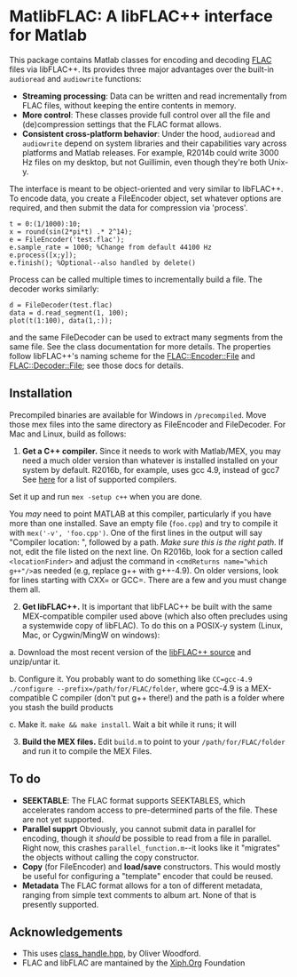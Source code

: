 # MatlibFLAC: A libFLAC++ interface for Matlab

This package contains Matlab classes for encoding and decoding [FLAC](https://xiph.org/flac/) files via libFLAC++. Its provides three major advantages over the built-in `audioread` and `audiowrite` functions:

 * **Streaming processing**: Data can be written and read incrementally from FLAC files, without keeping the entire contents in memory.
 * **More control**: These classes provide full control over all the file and (de)compression settings that the FLAC format allows.
 * **Consistent cross-platform behavior**: Under the hood, `audioread` and `audiowrite` depend on system libraries and their capabilities vary across platforms and Matlab releases. For example, R2014b could write 3000 Hz files on my desktop, but not Guillimin, even though they're both Unix-y.

The interface is meant to be object-oriented and very similar to libFLAC++. To encode data, you create a FileEncoder object, set whatever options are required, and then submit the data for compression via 'process'.
```
t = 0:(1/1000):10;
x = round(sin(2*pi*t) .* 2^14);
e = FileEncoder('test.flac');
e.sample_rate = 1000; %Change from default 44100 Hz
e.process([x;y]);
e.finish(); %Optional--also handled by delete()
```
Process can be called multiple times to incrementally build a file. The decoder works similarly:
```
d = FileDecoder(test.flac)
data = d.read_segment(1, 100);
plot(t(1:100), data(1,:));
```
and the same FileDecoder can be used to extract many segments from the same file. See the class documentation for more details. The properties follow libFLAC++'s naming scheme for the [FLAC::Encoder::File](https://xiph.org/flac/api/classFLAC_1_1Encoder_1_1File.html) and [FLAC::Decoder::File](https://xiph.org/flac/api/classFLAC_1_1Decoder_1_1File.html); see those docs for details.

## Installation
Precompiled binaries are available for Windows in `/precompiled`. Move those mex files into the same directory as FileEncoder and FileDecoder. For Mac and Linux, build as follows:

1. **Get a C++ compiler.** Since it needs to work with Matlab/MEX, you may need a much older version than whatever is installed installed on your system by default. R2016b, for example, uses gcc 4.9, instead of gcc7 See [here](https://www.mathworks.com/support/compilers.html) for a list of supported compilers.

 Set it up and run `mex -setup c++` when you are done.

  You *may* need to point MATLAB at this compiler, particularly if you have more than one installed. Save an empty file (`foo.cpp`) and try to compile it with `mex('-v', 'foo.cpp')`. One of the first lines in the output will say "Compiler location: ", followed by a path. *Make sure this is the right path.* If not, edit the file listed on the next line.  On R2016b, look for a section called `<locationFinder>` and adjust the command in `<cmdReturns name="which g++"/>`as needed (e.g, replace g++ with g++-4.9). On older versions, look for lines starting with CXX= or GCC=. There are a few and you must change them all.

2. **Get libFLAC++.** It is important that libFLAC++ be built with the same MEX-compatible compiler used above (which also often precludes using a systemwide copy of libFLAC). To do this on a POSIX-y system (Linux, Mac, or Cygwin/MingW on windows):

  a. Download the most recent version of the [libFLAC++ source](http://downloads.xiph.org/releases/flac/) and unzip/untar it.

  b. Configure it. You probably want to do something like `CC=gcc-4.9 ./configure --prefix=/path/for/FLAC/folder`, where gcc-4.9 is a MEX-compatible C compiler (don't put g++ there!) and the path is a folder where you stash the build products

  c. Make it. `make && make install`. Wait a bit while it runs; it will

3. **Build the MEX files.**  Edit `build.m` to point to your `/path/for/FLAC/folder` and run it to compile the MEX Files.

## To do
 * **SEEKTABLE**: The FLAC format supports SEEKTABLES, which accelerates random access to pre-determined parts of the file. These are not yet supported.
 * **Parallel supprt**  Obviously, you cannot submit data in parallel for encoding, though it *should* be possible to read from a file in parallel. Right now, this crashes `parallel_function.m`--it looks like it "migrates" the objects without calling the copy constructor.
 * **Copy** (for FileEncoder) and **load/save** constructors. This would mostly be useful for configuring a "template" encoder that could be reused.
 * **Metadata** The FLAC format allows for a ton of different metadata, ranging from simple text comments to album art. None of that is presently supported.

## Acknowledgements
* This uses [class_handle.hpp](https://www.mathworks.com/matlabcentral/fileexchange/38964-example-matlab-class-wrapper-for-a-c++-class), by Oliver Woodford.
* FLAC and libFLAC are mantained by the [Xiph.Org](https://xiph.org/) Foundation
